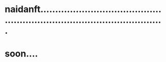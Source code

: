 # naidanft...............................................................................................
# soon....
